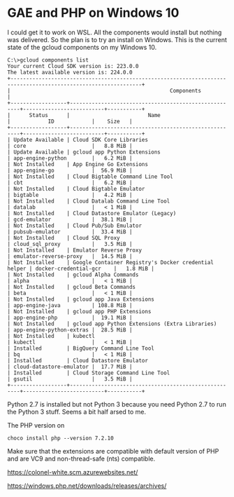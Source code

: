 # GAE and PHP on Windows 10

I could get it to work on WSL.  All the components would install but nothing was delivered.  So the plan is to try an install on Windows.  This is the current state of the gcloud components on my Windows 10.

	C:\>gcloud components list
	Your current Cloud SDK version is: 223.0.0
	The latest available version is: 224.0.0
	+----------------------------------------------------------------------------------------------------------------+
	|                                                   Components                                                   |
	+------------------+------------------------------------------------------+--------------------------+-----------+
	|      Status      |                         Name                         |            ID            |    Size   |
	+------------------+------------------------------------------------------+--------------------------+-----------+
	| Update Available | Cloud SDK Core Libraries                             | core                     |   8.8 MiB |
	| Update Available | gcloud app Python Extensions                         | app-engine-python        |   6.2 MiB |
	| Not Installed    | App Engine Go Extensions                             | app-engine-go            |  56.9 MiB |
	| Not Installed    | Cloud Bigtable Command Line Tool                     | cbt                      |   6.2 MiB |
	| Not Installed    | Cloud Bigtable Emulator                              | bigtable                 |   4.2 MiB |
	| Not Installed    | Cloud Datalab Command Line Tool                      | datalab                  |   < 1 MiB |
	| Not Installed    | Cloud Datastore Emulator (Legacy)                    | gcd-emulator             |  38.1 MiB |
	| Not Installed    | Cloud Pub/Sub Emulator                               | pubsub-emulator          |  33.4 MiB |
	| Not Installed    | Cloud SQL Proxy                                      | cloud_sql_proxy          |   3.5 MiB |
	| Not Installed    | Emulator Reverse Proxy                               | emulator-reverse-proxy   |  14.5 MiB |
	| Not Installed    | Google Container Registry's Docker credential helper | docker-credential-gcr    |   1.8 MiB |
	| Not Installed    | gcloud Alpha Commands                                | alpha                    |   < 1 MiB |
	| Not Installed    | gcloud Beta Commands                                 | beta                     |   < 1 MiB |
	| Not Installed    | gcloud app Java Extensions                           | app-engine-java          | 108.8 MiB |
	| Not Installed    | gcloud app PHP Extensions                            | app-engine-php           |  19.1 MiB |
	| Not Installed    | gcloud app Python Extensions (Extra Libraries)       | app-engine-python-extras |  28.5 MiB |
	| Not Installed    | kubectl                                              | kubectl                  |   < 1 MiB |
	| Installed        | BigQuery Command Line Tool                           | bq                       |   < 1 MiB |
	| Installed        | Cloud Datastore Emulator                             | cloud-datastore-emulator |  17.7 MiB |
	| Installed        | Cloud Storage Command Line Tool                      | gsutil                   |   3.5 MiB |
	+------------------+------------------------------------------------------+--------------------------+-----------+
	
Python 2.7 is installed but not Python 3 because you need Python 2.7 to run the Python 3 stuff.  Seems a bit half arsed to me.

The PHP version on 

	choco install php --version 7.2.10
	
	
	
Make sure that the extensions are compatible with default version of PHP and are VC9 and non-thread-safe (nts) compatible.




<https://colonel-white.scm.azurewebsites.net/>




<https://windows.php.net/downloads/releases/archives/>
